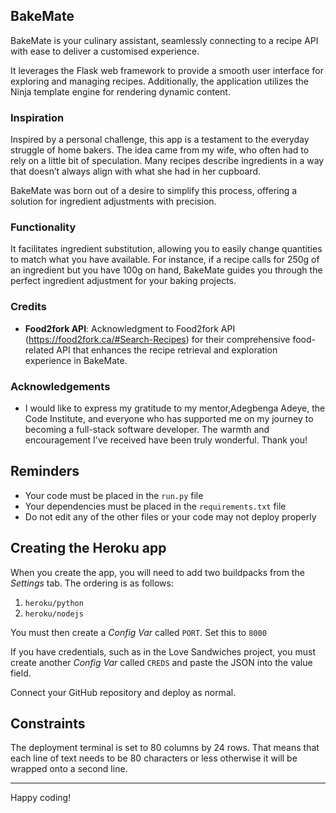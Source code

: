 ## BakeMate

BakeMate is your culinary assistant, seamlessly connecting to a recipe API with ease to deliver a customised experience.

It leverages the Flask web framework to provide a smooth user interface for exploring and managing recipes. Additionally, the application utilizes the Ninja template engine for rendering dynamic content.

### Inspiration

Inspired by a personal challenge, this app is a testament to the everyday struggle of home bakers. The idea came from my wife, who often had to rely on a little bit of speculation. Many recipes describe ingredients in a way that doesn’t always align with what she had in her cupboard. 

BakeMate was born out of a desire to simplify this process, offering a solution for ingredient adjustments with precision.

### Functionality

It facilitates ingredient substitution, allowing you to easily change quantities to match what you have available. 
For instance, if a recipe calls for 250g of an ingredient but you have 100g on hand, BakeMate guides you through the perfect ingredient adjustment for your baking projects.

### Credits

- **Food2fork API**: Acknowledgment to Food2fork API (https://food2fork.ca/#Search-Recipes) for their comprehensive food-related API that enhances the recipe retrieval and exploration experience in BakeMate.


### Acknowledgements

- I would like to express my gratitude to my mentor,Adegbenga Adeye, the Code Institute, and everyone who has supported me on my journey to becoming a full-stack software developer. The warmth and encouragement I've received have been truly wonderful. Thank you!


## Reminders

- Your code must be placed in the `run.py` file
- Your dependencies must be placed in the `requirements.txt` file
- Do not edit any of the other files or your code may not deploy properly

## Creating the Heroku app

When you create the app, you will need to add two buildpacks from the _Settings_ tab. The ordering is as follows:

1. `heroku/python`
2. `heroku/nodejs`

You must then create a _Config Var_ called `PORT`. Set this to `8000`

If you have credentials, such as in the Love Sandwiches project, you must create another _Config Var_ called `CREDS` and paste the JSON into the value field.

Connect your GitHub repository and deploy as normal.

## Constraints

The deployment terminal is set to 80 columns by 24 rows. That means that each line of text needs to be 80 characters or less otherwise it will be wrapped onto a second line.

---

Happy coding!
